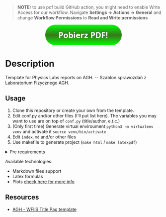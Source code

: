 > **NOTE:** to use pdf build GitHub action, you might need to enable Write Access for our workflow.
> Navigate **Settings -> Actions -> General** and change **Workflow Permissions** to **Read and Write permissions**

<p align="center">
<!--AUTOURL-BEGIN-->
<a href="https://github.com/gucio321/MMF1ZAL/blob/pdf/ft2zxcxvx.pdf">
<!--AUTOURL-END-->
<img src="./resources/button.png"></a>
</p>

# Description

Template for Physics Labs reports on AGH. -- Szablon sprawozdań z Laboratorium Fizycznego AGH.

## Usage

1. Clone this repository or create your own from the template.
2. Edit conf.py and/or other files (I'll put list here). The variables you may want to use are on top of `conf.py` (title/author, e.t.c.)
3. (Only first time) Generate virtual enviroument `python3 -m virtualenv venv` and activate it `source venv/bin/activate`
4. Edit `index.md` and/or other files
5. Use makefile to generate project (`make html` / `make latexpdf`)

<details><summary>Pre requirements</summary>

- On fedora you need to install this:

```sh
dnf install -y latexmk texlive-cmap texlive-collection-fontsrecommended texlive-fncychap texlive-wrapfig texlive-capt-of texlive-framed texlive-upquote texlive-needspace texlive-tabulary texlive-parskip texlive-oberdiek texlive-cancel texlive-hyphen-polish texlive-pict2e texlive-ellipse.noarch
```

- on `apt`-based linux:

```sh
sudo apt install -y latexmk texlive texlive-fonts-extra texlive-full texlive-lang-polish
```

- on other distros: Generally you need to find the following:
    * `pdflatex` command
    * something like `texlive-full`
    * polish babel version (e.g. search for `texlive*polish*`)

- On windows: STOP USEING WINDOWS. Ok, seriously speaking: check out the previous point - you need same setup.

</details>

Available technologies:
- Markdown files support
- Latex formulas
- Plots [check here for more info](https://pypi.org/project/sphinxcontrib-plot/)

## Resources

- [AGH - WFIiS Title Pag template](https://www.overleaf.com/latex/templates/praca-dyplomowa/kbwcrcmczypy)

